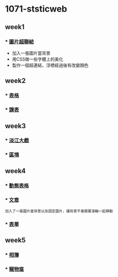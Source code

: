 # 1071-ststicweb

## week1
### * [圖片超聯結](https://s0227373691.github.io/1071-ststicweb/w01/intro.html)

* 加入一張圖片當背景
* 用CSS做一些字體上的美化
* 製作一個超連結，浮標經過後有改變顏色


## week2
### * [表格](https://s0227373691.github.io/1071-ststicweb/w02/pokemon.html)
### * [課表](https://s0227373691.github.io/1071-ststicweb/w02/Curriculum.html)

## week3
### * [淡江大戲](https://s0227373691.github.io/1071-ststicweb/w03/tku60.html)
### * [區塊](https://s0227373691.github.io/1071-ststicweb/w03/div.html)

## week4
### * [動態表格](https://s0227373691.github.io/1071-ststicweb/w04/ttt.html)
### * [文章](https://s0227373691.github.io/1071-ststicweb/w04/blog.html)
```
加入了一張圖片當背景以及固定圖片，讓背景不會跟著滾輪一起移動
```
### * [表單](https://s0227373691.github.io/1071-ststicweb/w04/Form.html)

## week5
###  * [相簿](https://s0227373691.github.io/1071-ststicweb/w05-web/imagegallery.html)
###  * [寵物窩](https://s0227373691.github.io/1071-ststicweb/w05-pet/pet%20Web.html)
<!--stackedit_data:
eyJoaXN0b3J5IjpbLTEwNTg5NDU5NDIsLTEwNDQyMTk3MTksLT
EyNDA2MzcwODEsLTQzMjg2NjIxOSw5MzQzNjQyMzgsLTI4Mjc3
MjEwNCwyMDI4MjYwMzU4LDEyODQwNzI5MjAsNDk1MjIwNzYsLT
E3ODE3ODQ4NzJdfQ==
-->